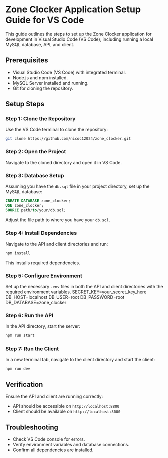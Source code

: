 
# Zone Clocker Application Setup Guide for VS Code

This guide outlines the steps to set up the Zone Clocker application for development in Visual Studio Code (VS Code), including running a local MySQL database, API, and client.

## Prerequisites

- Visual Studio Code (VS Code) with integrated terminal.
- Node.js and npm installed.
- MySQL Server installed and running.
- Git for cloning the repository.

## Setup Steps

### Step 1: Clone the Repository

Use the VS Code terminal to clone the repository:

```bash
git clone https://github.com/nicoc12024/zone_clocker.git 
```

### Step 2: Open the Project

Navigate to the cloned directory and open it in VS Code.

### Step 3: Database Setup

Assuming you have the `db.sql` file in your project directory, set up the MySQL database:

```sql
CREATE DATABASE zone_clocker;
USE zone_clocker;
SOURCE path/to/your/db.sql;
```

Adjust the file path to where you have your `db.sql`.

### Step 4: Install Dependencies

Navigate to the API and client directories and run:

```bash
npm install
```

This installs required dependencies.

### Step 5: Configure Environment

Set up the necessary `.env` files in both the API and client directories with the required environment variables.
SECRET_KEY=your_secret_key_here
DB_HOST=localhost
DB_USER=root
DB_PASSWORD=root
DB_DATABASE=zone_clocker

### Step 6: Run the API

In the API directory, start the server:

```bash
npm run start
```

### Step 7: Run the Client

In a new terminal tab, navigate to the client directory and start the client:

```bash
npm run dev
```

## Verification

Ensure the API and client are running correctly:

- API should be accessible on `http://localhost:8800`
- Client should be available on `http://localhost:3000`

## Troubleshooting

- Check VS Code console for errors.
- Verify environment variables and database connections.
- Confirm all dependencies are installed.
